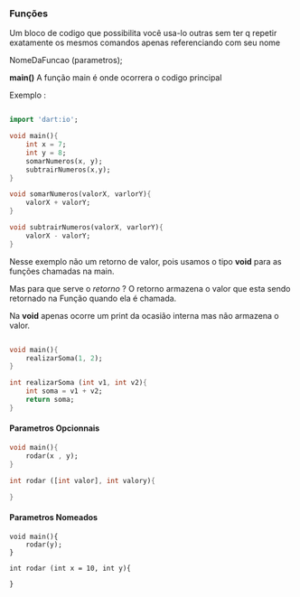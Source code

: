 ### Funções
Um bloco de codigo que possibilita você usa-lo outras sem ter q repetir exatamente os mesmos comandos apenas referenciando com seu nome 

NomeDaFuncao (parametros);

**main()**
A função main é onde ocorrera o codigo principal 


Exemplo : 

```dart

import 'dart:io';

void main(){
    int x = 7;
    int y = 8;
    somarNumeros(x, y); 
    subtrairNumeros(x,y);
}

void somarNumeros(valorX, varlorY){
    valorX + valorY;
}

void subtrairNumeros(valorX, varlorY){
    valorX - valorY;
}

```
Nesse exemplo não um retorno de valor, pois usamos o tipo **void** para as funções chamadas na main.

Mas para que serve o *retorno* ? 
O retorno armazena o valor que esta sendo retornado na Função quando ela é chamada.

Na **void** apenas ocorre um print da ocasião interna mas não armazena o valor.

```dart

void main(){
    realizarSoma(1, 2);
}

int realizarSoma (int v1, int v2){
    int soma = v1 + v2;
    return soma;
}
````

#### Parametros Opcionnais

```dart
void main(){
    rodar(x , y);
}

int rodar ([int valor], int valory){

}
```


#### Parametros Nomeados
```
void main(){
    rodar(y);
}

int rodar (int x = 10, int y){

}
```